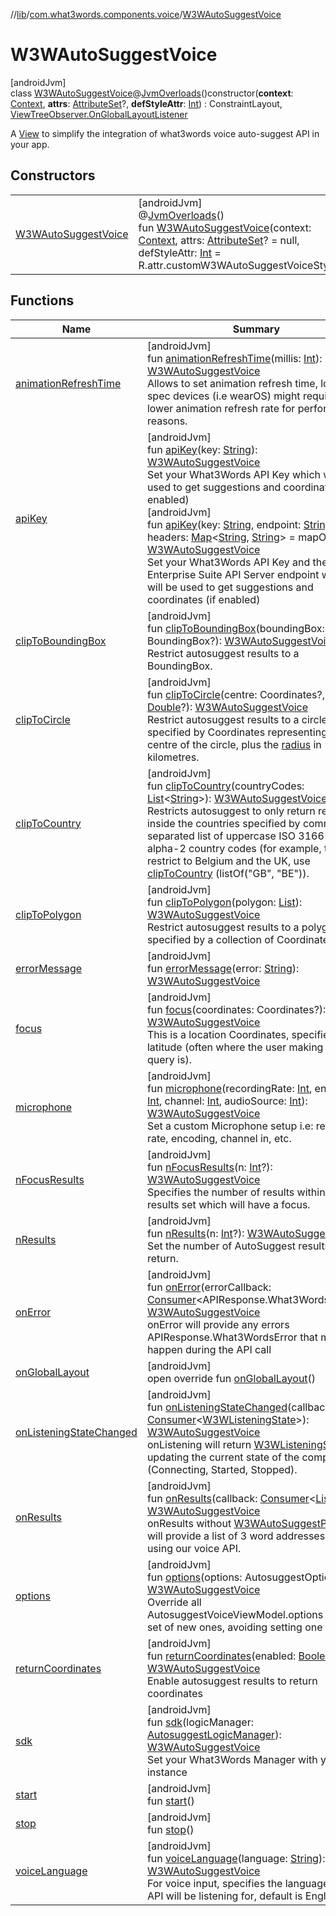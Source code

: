 //[lib](../../../index.md)/[com.what3words.components.voice](../index.md)/[W3WAutoSuggestVoice](index.md)

# W3WAutoSuggestVoice

[androidJvm]\
class [W3WAutoSuggestVoice](index.md)@[JvmOverloads](https://kotlinlang.org/api/latest/jvm/stdlib/kotlin.jvm/-jvm-overloads/index.html)()constructor(**context**: [Context](https://developer.android.com/reference/kotlin/android/content/Context.html), **attrs**: [AttributeSet](https://developer.android.com/reference/kotlin/android/util/AttributeSet.html)?, **defStyleAttr**: [Int](https://kotlinlang.org/api/latest/jvm/stdlib/kotlin/-int/index.html)) : ConstraintLayout, [ViewTreeObserver.OnGlobalLayoutListener](https://developer.android.com/reference/kotlin/android/view/ViewTreeObserver.OnGlobalLayoutListener.html)

A [View](https://developer.android.com/reference/kotlin/android/view/View.html) to simplify the integration of what3words voice auto-suggest API in your app.

## Constructors

| | |
|---|---|
| [W3WAutoSuggestVoice](-w3-w-auto-suggest-voice.md) | [androidJvm]<br>@[JvmOverloads](https://kotlinlang.org/api/latest/jvm/stdlib/kotlin.jvm/-jvm-overloads/index.html)()<br>fun [W3WAutoSuggestVoice](-w3-w-auto-suggest-voice.md)(context: [Context](https://developer.android.com/reference/kotlin/android/content/Context.html), attrs: [AttributeSet](https://developer.android.com/reference/kotlin/android/util/AttributeSet.html)? = null, defStyleAttr: [Int](https://kotlinlang.org/api/latest/jvm/stdlib/kotlin/-int/index.html) = R.attr.customW3WAutoSuggestVoiceStyle) |

## Functions

| Name | Summary |
|---|---|
| [animationRefreshTime](animation-refresh-time.md) | [androidJvm]<br>fun [animationRefreshTime](animation-refresh-time.md)(millis: [Int](https://kotlinlang.org/api/latest/jvm/stdlib/kotlin/-int/index.html)): [W3WAutoSuggestVoice](index.md)<br>Allows to set animation refresh time, lower spec devices (i.e wearOS) might require a lower animation refresh rate for performance reasons. |
| [apiKey](api-key.md) | [androidJvm]<br>fun [apiKey](api-key.md)(key: [String](https://kotlinlang.org/api/latest/jvm/stdlib/kotlin/-string/index.html)): [W3WAutoSuggestVoice](index.md)<br>Set your What3Words API Key which will be used to get suggestions and coordinates (if enabled)<br>[androidJvm]<br>fun [apiKey](api-key.md)(key: [String](https://kotlinlang.org/api/latest/jvm/stdlib/kotlin/-string/index.html), endpoint: [String](https://kotlinlang.org/api/latest/jvm/stdlib/kotlin/-string/index.html), headers: [Map](https://kotlinlang.org/api/latest/jvm/stdlib/kotlin.collections/-map/index.html)<[String](https://kotlinlang.org/api/latest/jvm/stdlib/kotlin/-string/index.html), [String](https://kotlinlang.org/api/latest/jvm/stdlib/kotlin/-string/index.html)> = mapOf()): [W3WAutoSuggestVoice](index.md)<br>Set your What3Words API Key and the Enterprise Suite API Server endpoint which will be used to get suggestions and coordinates (if enabled) |
| [clipToBoundingBox](clip-to-bounding-box.md) | [androidJvm]<br>fun [clipToBoundingBox](clip-to-bounding-box.md)(boundingBox: BoundingBox?): [W3WAutoSuggestVoice](index.md)<br>Restrict autosuggest results to a BoundingBox. |
| [clipToCircle](clip-to-circle.md) | [androidJvm]<br>fun [clipToCircle](clip-to-circle.md)(centre: Coordinates?, radius: [Double](https://kotlinlang.org/api/latest/jvm/stdlib/kotlin/-double/index.html)?): [W3WAutoSuggestVoice](index.md)<br>Restrict autosuggest results to a circle, specified by Coordinates representing the centre of the circle, plus the [radius](clip-to-circle.md) in kilometres. |
| [clipToCountry](clip-to-country.md) | [androidJvm]<br>fun [clipToCountry](clip-to-country.md)(countryCodes: [List](https://kotlinlang.org/api/latest/jvm/stdlib/kotlin.collections/-list/index.html)<[String](https://kotlinlang.org/api/latest/jvm/stdlib/kotlin/-string/index.html)>): [W3WAutoSuggestVoice](index.md)<br>Restricts autosuggest to only return results inside the countries specified by comma-separated list of uppercase ISO 3166-1 alpha-2 country codes (for example, to restrict to Belgium and the UK, use [clipToCountry](clip-to-country.md) (listOf("GB", "BE")). |
| [clipToPolygon](clip-to-polygon.md) | [androidJvm]<br>fun [clipToPolygon](clip-to-polygon.md)(polygon: [List](https://kotlinlang.org/api/latest/jvm/stdlib/kotlin.collections/-list/index.html)<Coordinates>): [W3WAutoSuggestVoice](index.md)<br>Restrict autosuggest results to a polygon, specified by a collection of Coordinates. |
| [errorMessage](error-message.md) | [androidJvm]<br>fun [errorMessage](error-message.md)(error: [String](https://kotlinlang.org/api/latest/jvm/stdlib/kotlin/-string/index.html)): [W3WAutoSuggestVoice](index.md) |
| [focus](focus.md) | [androidJvm]<br>fun [focus](focus.md)(coordinates: Coordinates?): [W3WAutoSuggestVoice](index.md)<br>This is a location Coordinates, specified as a latitude (often where the user making the query is). |
| [microphone](microphone.md) | [androidJvm]<br>fun [microphone](microphone.md)(recordingRate: [Int](https://kotlinlang.org/api/latest/jvm/stdlib/kotlin/-int/index.html), encoding: [Int](https://kotlinlang.org/api/latest/jvm/stdlib/kotlin/-int/index.html), channel: [Int](https://kotlinlang.org/api/latest/jvm/stdlib/kotlin/-int/index.html), audioSource: [Int](https://kotlinlang.org/api/latest/jvm/stdlib/kotlin/-int/index.html)): [W3WAutoSuggestVoice](index.md)<br>Set a custom Microphone setup i.e: recording rate, encoding, channel in, etc. |
| [nFocusResults](n-focus-results.md) | [androidJvm]<br>fun [nFocusResults](n-focus-results.md)(n: [Int](https://kotlinlang.org/api/latest/jvm/stdlib/kotlin/-int/index.html)?): [W3WAutoSuggestVoice](index.md)<br>Specifies the number of results within the results set which will have a focus. |
| [nResults](n-results.md) | [androidJvm]<br>fun [nResults](n-results.md)(n: [Int](https://kotlinlang.org/api/latest/jvm/stdlib/kotlin/-int/index.html)?): [W3WAutoSuggestVoice](index.md)<br>Set the number of AutoSuggest results to return. |
| [onError](on-error.md) | [androidJvm]<br>fun [onError](on-error.md)(errorCallback: [Consumer](https://developer.android.com/reference/kotlin/androidx/core/util/Consumer.html)<APIResponse.What3WordsError>): [W3WAutoSuggestVoice](index.md)<br>onError will provide any errors APIResponse.What3WordsError that might happen during the API call |
| [onGlobalLayout](on-global-layout.md) | [androidJvm]<br>open override fun [onGlobalLayout](on-global-layout.md)() |
| [onListeningStateChanged](on-listening-state-changed.md) | [androidJvm]<br>fun [onListeningStateChanged](on-listening-state-changed.md)(callback: [Consumer](https://developer.android.com/reference/kotlin/androidx/core/util/Consumer.html)<[W3WListeningState](../../com.what3words.components.models/-w3-w-listening-state/index.md)>): [W3WAutoSuggestVoice](index.md)<br>onListening will return [W3WListeningState](../../com.what3words.components.models/-w3-w-listening-state/index.md) updating the current state of the component (Connecting, Started, Stopped). |
| [onResults](on-results.md) | [androidJvm]<br>fun [onResults](on-results.md)(callback: [Consumer](https://developer.android.com/reference/kotlin/androidx/core/util/Consumer.html)<[List](https://kotlinlang.org/api/latest/jvm/stdlib/kotlin.collections/-list/index.html)<SuggestionWithCoordinates>>): [W3WAutoSuggestVoice](index.md)<br>onResults without [W3WAutoSuggestPicker](../../com.what3words.components.picker/-w3-w-auto-suggest-picker/index.md) will provide a list of 3 word addresses found using our voice API. |
| [options](options.md) | [androidJvm]<br>fun [options](options.md)(options: AutosuggestOptions): [W3WAutoSuggestVoice](index.md)<br>Override all AutosuggestVoiceViewModel.options with a set of new ones, avoiding setting one by one. |
| [returnCoordinates](return-coordinates.md) | [androidJvm]<br>fun [returnCoordinates](return-coordinates.md)(enabled: [Boolean](https://kotlinlang.org/api/latest/jvm/stdlib/kotlin/-boolean/index.html)): [W3WAutoSuggestVoice](index.md)<br>Enable autosuggest results to return coordinates |
| [sdk](sdk.md) | [androidJvm]<br>fun [sdk](sdk.md)(logicManager: [AutosuggestLogicManager](../../com.what3words.components.models/-autosuggest-logic-manager/index.md)): [W3WAutoSuggestVoice](index.md)<br>Set your What3Words Manager with your SDK instance |
| [start](start.md) | [androidJvm]<br>fun [start](start.md)() |
| [stop](stop.md) | [androidJvm]<br>fun [stop](stop.md)() |
| [voiceLanguage](voice-language.md) | [androidJvm]<br>fun [voiceLanguage](voice-language.md)(language: [String](https://kotlinlang.org/api/latest/jvm/stdlib/kotlin/-string/index.html)): [W3WAutoSuggestVoice](index.md)<br>For voice input, specifies the language our API will be listening for, default is English. |
